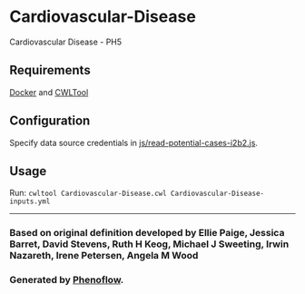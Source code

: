# Cardiovascular-Disease

Cardiovascular Disease - PH5

## Requirements

[Docker](https://docs.docker.com/install/) and [CWLTool](https://github.com/common-workflow-language/cwltool#install)

## Configuration

Specify data source credentials in [js/read-potential-cases-i2b2.js](js/read-potential-cases-i2b2.js).

## Usage

Run: `cwltool Cardiovascular-Disease.cwl Cardiovascular-Disease-inputs.yml`

***

### Based on original definition developed by Ellie Paige, Jessica Barret, David Stevens, Ruth H Keog, Michael J Sweeting, Irwin Nazareth, Irene Petersen, Angela M Wood
### Generated by [Phenoflow](https://kclhi.org/phenoflow).
